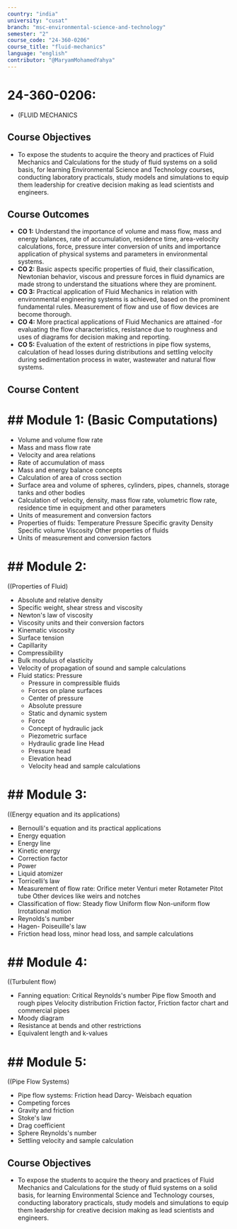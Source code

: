 ```yaml
---
country: "india"
university: "cusat"
branch: "msc-environmental-science-and-technology"
semester: "2"
course_code: "24-360-0206"
course_title: "fluid-mechanics"
language: "english"
contributor: "@MaryamMohamedYahya"
---
```


# 24-360-0206: 
  - (FLUID MECHANICS

## Course Objectives

* To expose the students to acquire the theory and practices of Fluid Mechanics and Calculations for the study of fluid systems on a solid basis, for learning Environmental Science and Technology courses, conducting laboratory practicals, study models and simulations to equip them leadership for creative decision making as lead scientists and engineers.

## Course Outcomes
* **CO 1:** Understand the importance of volume and mass flow, mass and energy balances, rate of accumulation, residence time, area-velocity calculations, force, pressure inter conversion of units and importance application of physical systems and parameters in environmental systems.
* **CO 2:** Basic aspects specific properties of fluid, their classification, Newtonian behavior, viscous and pressure forces in fluid dynamics are made strong to understand the situations where they are prominent.
* **CO 3:** Practical application of Fluid Mechanics in relation with environmental engineering systems is achieved, based on the prominent fundamental rules. Measurement of flow and use of flow devices are become thorough.
* **CO 4:** More practical applications of Fluid Mechanics are attained -for evaluating the flow characteristics, resistance due to roughness and uses of diagrams for decision making and reporting.
* **CO 5:** Evaluation of the extent of restrictions in pipe flow systems, calculation of head losses during distributions and settling velocity during sedimentation process in water, wastewater and natural flow systems.


## Course Content
# ## Module 1: (Basic Computations)
* Volume and volume flow rate
* Mass and mass flow rate
* Velocity and area relations
* Rate of accumulation of mass
* Mass and energy balance concepts
* Calculation of area of cross section
* Surface area and volume of spheres, cylinders, pipes, channels, storage tanks and other bodies
* Calculation of velocity, density, mass flow rate, volumetric flow rate, residence time in equipment and other parameters
* Units of measurement and conversion factors
* Properties of fluids:
  Temperature
  Pressure
  Specific gravity
  Density
  Specific volume
  Viscosity
  Other properties of fluids
* Units of measurement and conversion factors

# ## Module 2:
  ((Properties of Fluid)
* Absolute and relative density
* Specific weight, shear stress and viscosity
* Newton's law of viscosity
* Viscosity units and their conversion factors
* Kinematic viscosity
* Surface tension
* Capillarity
* Compressibility
* Bulk modulus of elasticity
* Velocity of propagation of sound and sample calculations
* Fluid statics:
  Pressure
    + Pressure in compressible fluids
    + Forces on plane surfaces
    + Center of pressure
    + Absolute pressure
    + Static and dynamic system
    + Force
    + Concept of hydraulic jack
    + Piezometric surface
    + Hydraulic grade line
  Head
    + Pressure head
    + Elevation head
    + Velocity head and sample calculations

# ## Module 3:
  ((Energy equation and its applications)
* Bernoulli's equation and its practical applications
* Energy equation
* Energy line
* Kinetic energy
* Correction factor
* Power
* Liquid atomizer
* Torricelli‘s law
* Measurement of flow rate:
  Orifice meter
  Venturi meter
  Rotameter
  Pitot tube
  Other devices like weirs and notches
* Classification of flow:
  Steady flow
  Uniform flow
  Non-uniform flow
  Irrotational motion
* Reynolds's number
* Hagen- Poiseuille's law
* Friction head loss, minor head loss, and sample calculations

# ## Module 4:
  ((Turbulent flow)
* Fanning equation:
  Critical Reynolds's number
  Pipe flow
  Smooth and rough pipes
  Velocity distribution
  Friction factor, Friction factor chart and commercial pipes
* Moody diagram
* Resistance at bends and other restrictions
* Equivalent length and k-values

# ## Module 5:
  ((Pipe Flow Systems)
* Pipe flow systems:
  Friction head
  Darcy- Weisbach equation
* Competing forces
* Gravity and friction
* Stoke's law
* Drag coefficient
* Sphere Reynolds's number
* Settling velocity and sample calculation

## Course Objectives
* To expose the students to acquire the theory and practices of Fluid Mechanics and Calculations for the study of fluid systems on a solid basis, for learning Environmental Science and Technology courses, conducting laboratory practicals, study models and simulations to equip them leadership for creative decision making as lead scientists and engineers.
